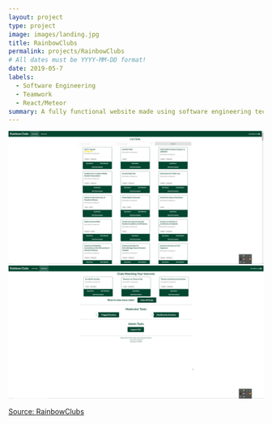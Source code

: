 ```yaml
---
layout: project
type: project
image: images/landing.jpg
title: RainbowClubs
permalink: projects/RainbowClubs
# All dates must be YYYY-MM-DD format!
date: 2019-05-7
labels:
  - Software Engineering
  - Teamwork
  - React/Meteor
summary: A fully functional website made using software engineering techniques
---
```


<div class="ui two column grid">
  <div class="column">
  <a href="../images/listclubs.png" class="ui medium image">
  <img src="../images/listclubs.png">
  </div>
  <div class="column">
    <a href="../images/adminpage.png" class="ui medium image">
    <img src="../images/adminpage.png">
  </div>
</div>



 
Source: <a href="https://github.com/rainbowclubs/rainbowclubs"><i class="large github icon"></i>RainbowClubs</a>
